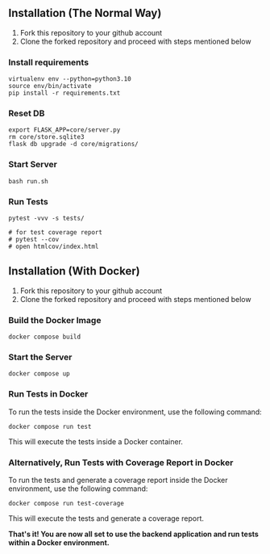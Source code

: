 ## Installation (The Normal Way)

1. Fork this repository to your github account
2. Clone the forked repository and proceed with steps mentioned below

### Install requirements

```
virtualenv env --python=python3.10
source env/bin/activate
pip install -r requirements.txt
```

### Reset DB

```
export FLASK_APP=core/server.py
rm core/store.sqlite3
flask db upgrade -d core/migrations/
```

### Start Server

```
bash run.sh
```

### Run Tests

```
pytest -vvv -s tests/

# for test coverage report
# pytest --cov
# open htmlcov/index.html
```

## Installation (With Docker)

1. Fork this repository to your github account
2. Clone the forked repository and proceed with steps mentioned below

### Build the Docker Image

```
docker compose build
```

### Start the Server

```
docker compose up
```

### Run Tests in Docker

To run the tests inside the Docker environment, use the following command:

```
docker compose run test
```

This will execute the tests inside a Docker container.

### Alternatively, Run Tests with Coverage Report in Docker

To run the tests and generate a coverage report inside the Docker environment, use the following command:

```
docker compose run test-coverage
```

This will execute the tests and generate a coverage report.

**That's it! You are now all set to use the backend application and run tests within a Docker environment.**
